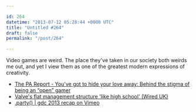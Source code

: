 ```yaml
---

id: 264
datetime: "2013-07-12 05:28:44 +0000 UTC"
title: "Untitled #264"
draft: false
permalink: "/post/264"

---
```


Video games are weird. The place they've taken in our society both weirds me out, and yet I view them as one of the greatest modern expressions of creativity. 

 
 * [The PA Report - You’ve got to hide your love away: Behind the stigma of being an “open” gamer](http://penny-arcade.com/report/article/youve-got-to-hide-your-love-away-behind-the-stigma-of-being-an-open-gamer)
 * [Valve's flat management structure 'like high school' (Wired UK)](http://www.wired.co.uk/news/archive/2013-07/09/valve-management-jeri-ellsworth)
 * [.party() | gdc 2013 recap on Vimeo](http://vimeo.com/63595093)


